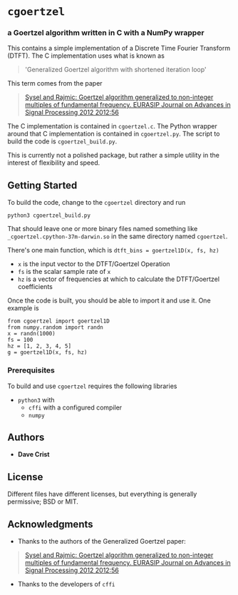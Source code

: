 # `cgoertzel`
### a Goertzel algorithm written in C with a NumPy wrapper

This contains a simple implementation of a Discrete Time Fourier Transform (DTFT). The C implementation uses what is known as
> 'Generalized Goertzel algorithm with shortened iteration loop'

This term comes from the paper
> [Sysel and Rajmic: Goertzel algorithm generalized to non-integer multiples of fundamental frequency. EURASIP Journal on Advances in Signal Processing 2012 2012:56](https://asp-eurasipjournals.springeropen.com/track/pdf/10.1186/1687-6180-2012-56/)

The C implementation is contained in `cgoertzel.c`. The Python wrapper around that C implementation is contained in `cgoertzel.py`. The script to build the code is `cgoertzel_build.py`.

This is currently not a polished package, but rather a simple utility in the interest of flexibility and speed.

## Getting Started

To build the code, change to the `cgoertzel` directory and run
```
python3 cgoertzel_build.py
```

That should leave one or more binary files named something like `_cgoertzel.cpython-37m-darwin.so` in the same directory named `cgoertzel`.

There's one main function, which is `dtft_bins = goertzel1D(x, fs, hz)`
* `x` is the input vector to the DTFT/Goertzel Operation
* `fs` is the scalar sample rate of `x`
* `hz` is a vector of frequencies at which to calculate the DTFT/Goertzel coefficients

Once the code is built, you should be able to import it and use it. One example is
```
from cgoertzel import goertzel1D
from numpy.random import randn
x = randn(1000)
fs = 100
hz = [1, 2, 3, 4, 5]
g = goertzel1D(x, fs, hz)
```

### Prerequisites

To build and use `cgoertzel` requires the following libraries
* `python3` with
  * `cffi` with a configured compiler
  * `numpy`

## Authors

* **Dave Crist**

## License

Different files have different licenses, but everything is generally permissive; BSD or MIT.

## Acknowledgments

* Thanks to the authors of the Generalized Goertzel paper:
> [Sysel and Rajmic: Goertzel algorithm generalized to non-integer multiples of fundamental frequency. EURASIP Journal on Advances in Signal Processing 2012 2012:56](https://asp-eurasipjournals.springeropen.com/track/pdf/10.1186/1687-6180-2012-56/)

* Thanks to the developers of `cffi`

